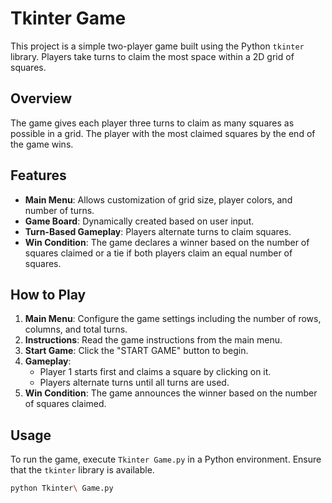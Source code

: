 # Tkinter Game

This project is a simple two-player game built using the Python `tkinter` library. Players take turns to claim the most space within a 2D grid of squares.

## Overview

The game gives each player three turns to claim as many squares as possible in a grid. The player with the most claimed squares by the end of the game wins.

## Features

- **Main Menu**: Allows customization of grid size, player colors, and number of turns.
- **Game Board**: Dynamically created based on user input.
- **Turn-Based Gameplay**: Players alternate turns to claim squares.
- **Win Condition**: The game declares a winner based on the number of squares claimed or a tie if both players claim an equal number of squares.

## How to Play

1. **Main Menu**: Configure the game settings including the number of rows, columns, and total turns.
2. **Instructions**: Read the game instructions from the main menu.
3. **Start Game**: Click the "START GAME" button to begin.
4. **Gameplay**:
   - Player 1 starts first and claims a square by clicking on it.
   - Players alternate turns until all turns are used.
5. **Win Condition**: The game announces the winner based on the number of squares claimed.

## Usage

To run the game, execute `Tkinter Game.py` in a Python environment. Ensure that the `tkinter` library is available.

```sh
python Tkinter\ Game.py
